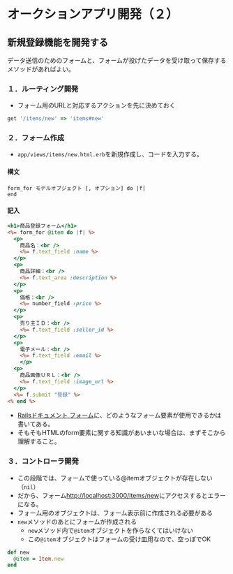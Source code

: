 # オークションアプリ開発（２）
## 新規登録機能を開発する
データ送信のためのフォームと、フォームが投げたデータを受け取って保存するメソッドがあればよい。

### １．ルーティング開発
- フォーム用のURLと対応するアクションを先に決めておく

```ruby:config/routes.rb
get '/items/new' => 'items#new'
```

### ２．フォーム作成
- `app/views/items/new.html.erb`を新規作成し、コードを入力する。

#### 構文
```
form_for モデルオブジェクト [, オプション] do |f|
end
```

#### 記入
```html:app/views/items/new.html.erb
<h1>商品登録フォーム</h1>
<%= form_for @item do |f| %>
  <p>
    商品名：<br />
    <%= f.text_field :name %>
  </p>
  <p>
    商品詳細：<br />
    <%= f.text_area :description %>
  </p>
  <p>
    価格：<br />
    <%= number_field :price %>
  </p>
  <p>
    売り主ＩＤ：<br />
    <%= f.text_field :seller_id %>
  </p>
  <p>
    電子メール：<br />
    <%= f.text_field :email %>
    </p>
  <p>
    商品画像ＵＲＬ：<br />
    <%= f.text_field :image_url %>
  </p>
  <%= f.submit "登録" %>
<% end %>
```

- [Railsドキュメント フォーム](http://railsdoc.com/form#%E3%83%86%E3%82%AD%E3%82%B9%E3%83%88%E3%83%9C%E3%83%83%E3%82%AF%E3%82%B9(text_field))に、どのようなフォーム要素が使用できるかは書いてある。
- そもそもHTMLのform要素に関する知識があいまいな場合は、まずそこから理解すること。

### ３．コントローラ開発
- この段階では、フォームで使っている@itemオブジェクトが存在しない（`nil`）
- だから、フォーム[http://localhost:3000/items/new](http://localhost:3000/items/new)にアクセスするとエラーになる。
- フォーム用のオブジェクトは、フォーム表示前に作成される必要がある
- `new`メソッドのあとにフォームが作成される
	- `new`メソッド内で`@item`オブジェクトを作らなくてはいけない
	- この`@item`オブジェクトはフォームの受け皿用なので、空っぽでOK
	
```ruby
def new
  @item = Item.new
end
```


